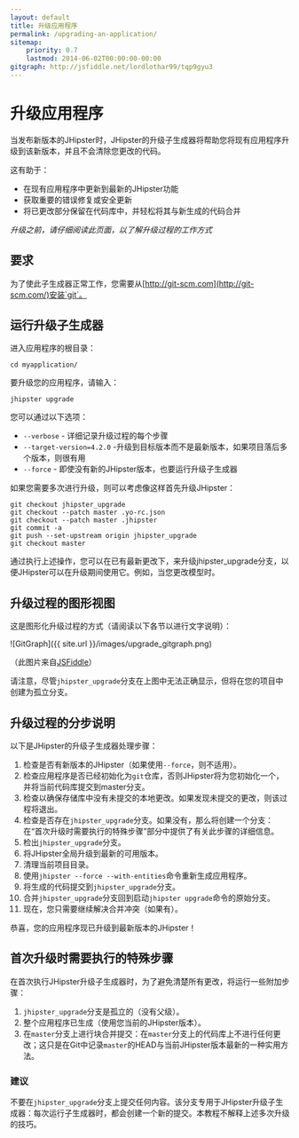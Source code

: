 ```yaml
---
layout: default
title: 升级应用程序
permalink: /upgrading-an-application/
sitemap:
    priority: 0.7
    lastmod: 2014-06-02T00:00:00-00:00
gitgraph: http://jsfiddle.net/lordlothar99/tqp9gyu3
---
```


# <i class="fa fa-refresh"></i> 升级应用程序

当发布新版本的JHipster时，JHipster的升级子生成器将帮助您将现有应用程序升级到该新版本，并且不会清除您更改的代码。

这有助于：

- 在现有应用程序中更新到最新的JHipster功能
- 获取重要的错误修复或安全更新
- 将已更改部分保留在代码库中，并轻松将其与新生成的代码合并

_升级之前，请仔细阅读此页面，以了解升级过程的工作方式_

## 要求

为了使此子生成器正常工作，您需要从[http://git-scm.com](http://git-scm.com/)安装`git`。

## 运行升级子生成器

进入应用程序的根目录：

`cd myapplication/`

要升级您的应用程序，请输入：

`jhipster upgrade`

您可以通过以下选项：

* `--verbose` - 详细记录升级过程的每个步骤
* `--target-version=4.2.0` -升级到目标版本而不是最新版本，如果项目落后多个版本，则很有用
* `--force` - 即使没有新的JHipster版本，也要运行升级子生成器

如果您需要多次进行升级，则可以考虑像这样首先升级JHipster：
	
    git checkout jhipster_upgrade
	git checkout --patch master .yo-rc.json
	git checkout --patch master .jhipster
	git commit -a
	git push --set-upstream origin jhipster_upgrade
	git checkout master

通过执行上述操作，您可以在已有最新更改下，来升级jhipster_upgrade分支，以便JHipster可以在升级期间使用它。例如，当您更改模型时。

## 升级过程的图形视图

这是图形化升级过程的方式（请阅读以下各节以进行文字说明）：

![GitGraph]({{ site.url }}/images/upgrade_gitgraph.png)

（此图片来自[JSFiddle](http://jsfiddle.net/lordlothar99/tqp9gyu3/)）

请注意，尽管`jhipster_upgrade`分支在上图中无法正确显示，但将在您的项目中创建为孤立分支。

## 升级过程的分步说明

以下是JHipster的升级子生成器处理步骤：

1. 检查是否有新版本的JHipster（如果使用`--force`，则不适用）。
2. 检查应用程序是否已经初始化为`git`仓库，否则JHipster将为您初始化一个，并将当前代码库提交到master分支。
3. 检查以确保存储库中没有未提交的本地更改。如果发现未提交的更改，则该过程将退出。
4. 检查是否存在`jhipster_upgrade`分支。如果没有，那么将创建一个分支：在“首次升级时需要执行的特殊步骤”部分中提供了有关此步骤的详细信息。
5. 检出`jhipster_upgrade`分支。
6. 将JHipster全局升级到最新的可用版本。
7. 清理当前项目目录。
8. 使用`jhipster --force --with-entities`命令重新生成应用程序。
9. 将生成的代码提交到`jhipster_upgrade`分支。
10. 合并`jhipster_upgrade`分支回到启动`jhipster upgrade`命令的原始分支。
11. 现在，您只需要继续解决合并冲突（如果有）。

恭喜，您的应用程序现已升级到最新版本的JHipster！

## 首次升级时需要执行的特殊步骤

在首次执行JHipster升级子生成器时，为了避免清楚所有更改，将运行一些附加步骤：

1. `jhipster_upgrade`分支是孤立的（没有父级）。
2. 整个应用程序已生成（使用您当前的JHipster版本）。
3. 在`master`分支上进行块合并提交：在`master`分支上的代码库上不进行任何更改；这只是在Git中记录`master`的HEAD与当前JHipster版本最新的一种实用方法。

### 建议

不要在`jhipster_upgrade`分支上提交任何内容。该分支专用于JHipster升级子生成器：每次运行子生成器时，都会创建一个新的提交。本教程不解释上述多次升级的技巧。